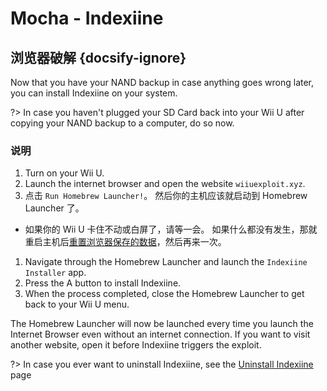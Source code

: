 # Mocha - Indexiine

## 浏览器破解 {docsify-ignore}

Now that you have your NAND backup in case anything goes wrong later, you can install Indexiine on your system.

?> In case you haven't plugged your SD Card back into your Wii U after copying your NAND backup to a computer, do so now.


### 说明

1. Turn on your Wii U.
1. Launch the internet browser and open the website `wiiuexploit.xyz`.
1. 点击 `Run Homebrew Launcher!`。 然后你的主机应该就启动到 Homebrew Launcher 了。
 - 如果你的 Wii U 卡住不动或白屏了，请等一会。 如果什么都没有发生，那就重启主机后[重置浏览器保存的数据](https://en-americas-support.nintendo.com/app/answers/detail/a_id/1507/~/how-to-delete-the-internet-browser-history)，然后再来一次。
1. Navigate through the Homebrew Launcher and launch the `Indexiine Installer` app.
1. Press the A button to install Indexiine.
1. When the process completed, close the Homebrew Launcher to get back to your Wii U menu.

The Homebrew Launcher will now be launched every time you launch the Internet Browser even without an internet connection. If you want to visit another website, open it before Indexiine triggers the exploit.

?> In case you ever want to uninstall Indexiine, see the [Uninstall Indexiine](/uninstall-indexiine) page
